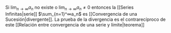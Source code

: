 Si $\lim_{n→∞}a_n$ no existe o $\lim_{n→∞}a_n≠0$ entonces la [[Series Infinitas|serie]] $\sum_{n=1}^∞a_n$ es [[Convergencia de una Sucesión|divergente]].
La prueba de la divergencia es el contrarecíproco de este [[Relación entre convergencia de una serie y límite|teorema]]
